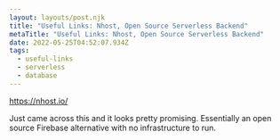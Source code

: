 ```yaml
---
layout: layouts/post.njk
title: "Useful Links: Nhost, Open Source Serverless Backend"
metaTitle: "Useful Links: Nhost, Open Source Serverless Backend"
date: 2022-05-25T04:52:07.934Z
tags:
  - useful-links
  - serverless
  - database
---
```

<https://nhost.io/>

Just came across this and it looks pretty promising. Essentially an open source Firebase alternative with no infrastructure to run.